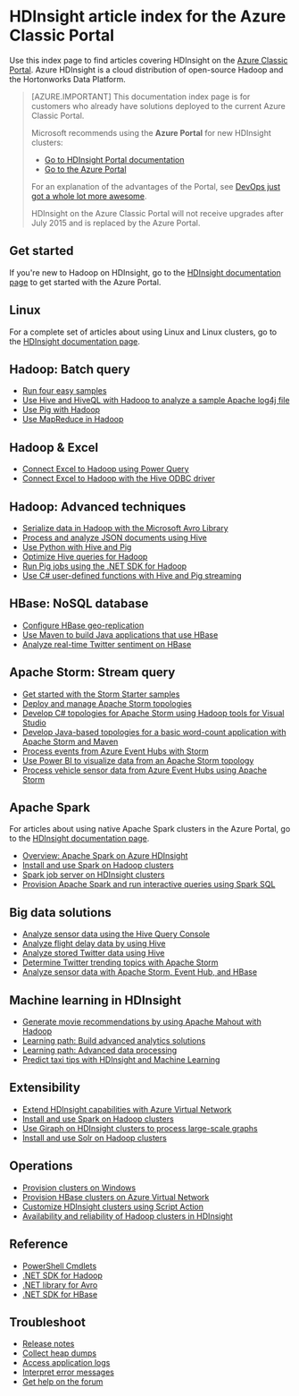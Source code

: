 <properties
   pageTitle="HDInsight article index for Azure Classic Portal | Microsoft Azure"
   description="An index page with links to articles about HDInsight on the Azure Classic Portal. Microsoft recommends the Azure Portal for new Hadoop clusters on HDInsight."
   services="hdinsight"
   documentationCenter="na"
   authors="cjgronlund"
   manager="pablissima"
   editor=""/>

<tags
   ms.service="hdinsight"
   ms.devlang="na"
   ms.topic="index-page"
   ms.tgt_pltfrm="na"
   ms.workload="big-data"
   ms.date="08/17/2015"
   ms.author="cjgronlund"/>

# HDInsight article index for the Azure Classic Portal

Use this index page to find articles covering HDInsight on the [Azure Classic Portal](https://manage.windowsazure.com/). Azure HDInsight is a cloud distribution of open-source Hadoop and the Hortonworks Data Platform.


> [AZURE.IMPORTANT]  This documentation index page is for customers who already have solutions deployed to the current Azure Classic Portal.
>
> Microsoft recommends using the **Azure Portal** for new HDInsight clusters:
>
> * [Go to HDInsight Portal documentation](/documentation/services/hdinsight/)
> * [Go to the Azure Portal](https://portal.azure.com/)
>
> For an explanation of the advantages of the Portal, see [DevOps just got a whole lot more awesome](/overview/preview-portal/).
>
> HDInsight on the Azure Classic Portal will not receive upgrades after July 2015 and is replaced by the Azure Portal.

## Get started

If you're new to Hadoop on HDInsight, go to the [HDInsight documentation page](/documentation/services/hdinsight/) to get started with the Azure Portal.

## Linux

For a complete set of articles about using Linux and Linux clusters, go to the [HDInsight documentation page](/documentation/services/hdinsight/).

## Hadoop: Batch query

* [Run four easy samples](hdinsight-run-samples.md)
* [Use Hive and HiveQL with Hadoop to analyze a sample Apache log4j file](hdinsight-use-hive.md)
* [Use Pig with Hadoop](hdinsight-use-pig.md)
* [Use MapReduce in Hadoop](hdinsight-use-mapreduce.md)

## Hadoop & Excel

* [Connect Excel to Hadoop using Power Query](hdinsight-connect-excel-power-query.md)
* [Connect Excel to Hadoop with the Hive ODBC driver](hdinsight-connect-excel-hive-odbc-driver.md)


## Hadoop: Advanced techniques

* [Serialize data in Hadoop with the Microsoft Avro Library](hdinsight-dotnet-avro-serialization.md)
* [Process and analyze JSON documents using Hive](hdinsight-using-json-in-hive.md)
* [Use Python with Hive and Pig](hdinsight-python.md)
* [Optimize Hive queries for Hadoop](hdinsight-hadoop-optimize-hive-query.md)
* [Run Pig jobs using the .NET SDK for Hadoop](hdinsight-hadoop-use-pig-dotnet-sdk-v1.md )
* [Use C# user-defined functions with Hive and Pig streaming](hdinsight-hadoop-hive-pig-udf-dotnet-csharp.md)

## HBase: NoSQL database

* [Configure HBase geo-replication](hdinsight-hbase-geo-replication.md)
* [Use Maven to build Java applications that use HBase](hdinsight-hbase-build-java-maven.md)
* [Analyze real-time Twitter sentiment on HBase](hdinsight-hbase-analyze-twitter-sentiment.md)

## Apache Storm: Stream query

* [Get started with the Storm Starter samples](hdinsight-apache-storm-tutorial-get-started.md)
* [Deploy and manage Apache Storm topologies](hdinsight-storm-deploy-monitor-topology.md)
* [Develop C# topologies for Apache Storm using Hadoop tools for Visual Studio](hdinsight-storm-develop-csharp-visual-studio-topology.md)
* [Develop Java-based topologies for a basic word-count application with Apache Storm and Maven](hdinsight-storm-develop-java-topology.md)
* [Process events from Azure Event Hubs with Storm](hdinsight-storm-develop-csharp-event-hub-topology.md)
* [Use Power BI to visualize data from an Apache Storm topology](hdinsight-storm-power-bi-topology.md)
* [Process vehicle sensor data from Azure Event Hubs using Apache Storm](hdinsight-storm-iot-eventhub-documentdb.md)

## Apache Spark

For articles about using native Apache Spark clusters in the Azure Portal, go to the [HDInsight documentation page](/documentation/services/hdinsight/).

* [Overview: Apache Spark on Azure HDInsight](hdinsight-apache-spark-overview.md)
* [Install and use Spark on Hadoop clusters](hdinsight-hadoop-spark-install.md)
* [Spark job server on HDInsight clusters](hdinsight-apache-spark-job-server.md)
* [Provision Apache Spark and run interactive queries using Spark SQL](hdinsight-apache-spark-zeppelin-notebook-jupyter-spark-sql-v1.md)


## Big data solutions

* [Analyze sensor data using the Hive Query Console](hdinsight-hive-analyze-sensor-data.md)
* [Analyze flight delay data by using Hive](hdinsight-analyze-flight-delay-data.md)
* [Analyze stored Twitter data using Hive](hdinsight-analyze-twitter-data.md)
* [Determine Twitter trending topics with Apache Storm](hdinsight-storm-twitter-trending.md)
* [Analyze sensor data with Apache Storm, Event Hub, and HBase](hdinsight-storm-sensor-data-analysis.md)

## Machine learning in HDInsight

* [Generate movie recommendations by using Apache Mahout with Hadoop](hdinsight-mahout.md)
* [Learning path: Build advanced analytics solutions](../machine-learning/machine-learning-data-science-how-to-create-machine-learning-service.md)
* [Learning path: Advanced data processing](../machine-learning/machine-learning-data-science-advanced-data-processing.md)
* [Predict taxi tips with HDInsight and Machine Learning](../machine-learning/machine-learning-data-science-process-hive-walkthrough.md)

## Extensibility

* [Extend HDInsight capabilities with Azure Virtual Network](hdinsight-extend-hadoop-virtual-network.md)
* [Install and use Spark on Hadoop clusters](hdinsight-hadoop-spark-install.md)
* [Use Giraph on HDInsight clusters to process large-scale graphs](hdinsight-hadoop-giraph-install-v1.md)
* [Install and use Solr on Hadoop clusters](hdinsight-hadoop-solr-install-v1.md)

## Operations

* [Provision clusters on Windows](hdinsight-provision-clusters-v1.md)
* [Provision HBase clusters on Azure Virtual Network](hdinsight-hbase-provision-vnet.md)
* [Customize HDInsight clusters using Script Action](hdinsight-hadoop-customize-cluster-v1.md)
* [Availability and reliability of Hadoop clusters in HDInsight](hdinsight-high-availability.md)

## Reference

* [PowerShell Cmdlets](https://msdn.microsoft.com/library/azure/dn858087.aspx)  
* [.NET SDK for Hadoop](http://msdn.microsoft.com/library/azure/dn469975.aspx)  
* [.NET library for Avro](https://hadoopsdk.codeplex.com/wikipage?title=Avro%20Library)  
* [.NET SDK for HBase](https://www.nuget.org/packages/Microsoft.HBase.Client/)  

## Troubleshoot

* [Release notes](hdinsight-release-notes.md)
* [Collect heap dumps](hdinsight-hadoop-collect-debug-heap-dumps.md)
* [Access application logs](hdinsight-hadoop-access-yarn-app-logs.md)
* [Interpret error messages](hdinsight-debug-jobs.md)
* [Get help on the forum](https://social.msdn.microsoft.com/forums/azure/home?forum=hdinsight)
